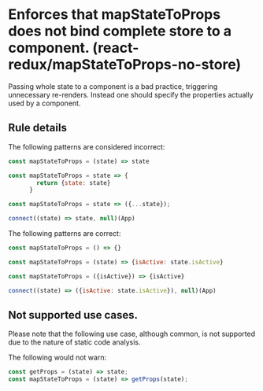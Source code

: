 #  Enforces that mapStateToProps does not bind complete store to a component. (react-redux/mapStateToProps-no-store)

Passing whole state to a component is a bad practice, triggering unnecessary re-renders.
Instead one should specify the properties actually used by a component.

## Rule details

The following patterns are considered incorrect:

```js
const mapStateToProps = (state) => state
```

```js
const mapStateToProps = state => {
        return {state: state}
      }
```

```js
const mapStateToProps = state => ({...state});
```

```js
connect((state) => state, null)(App)
```

The following patterns are correct:

```js
const mapStateToProps = () => {}
```

```js
const mapStateToProps = (state) => {isActive: state.isActive}
```

```js
const mapStateToProps = ({isActive}) => {isActive}
```

```js
connect((state) => ({isActive: state.isActive}), null)(App)
```

## Not supported use cases.

Please note that the following use case, although common, is not supported due to the nature of static code analysis.

The following would not warn:

```js
const getProps = (state) => state;
const mapStateToProps = (state) => getProps(state);
```
